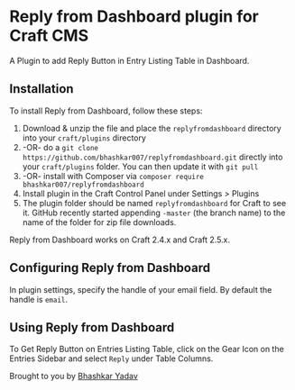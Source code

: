 # Reply from Dashboard plugin for Craft CMS

A Plugin to add Reply Button in Entry Listing Table in Dashboard.

## Installation

To install Reply from Dashboard, follow these steps:

1. Download & unzip the file and place the `replyfromdashboard` directory into your `craft/plugins` directory
2.  -OR- do a `git clone https://github.com/bhashkar007/replyfromdashboard.git` directly into your `craft/plugins` folder.  You can then update it with `git pull`
3.  -OR- install with Composer via `composer require bhashkar007/replyfromdashboard`
4. Install plugin in the Craft Control Panel under Settings > Plugins
5. The plugin folder should be named `replyfromdashboard` for Craft to see it.  GitHub recently started appending `-master` (the branch name) to the name of the folder for zip file downloads.

Reply from Dashboard works on Craft 2.4.x and Craft 2.5.x.

## Configuring Reply from Dashboard

In plugin settings, specify the handle of your email field. By default the handle is `email`.


## Using Reply from Dashboard

To Get Reply Button on Entries Listing Table, click on the Gear Icon on the Entries Sidebar and select `Reply` under Table Columns.

Brought to you by [Bhashkar Yadav](http://sidd3.com)
